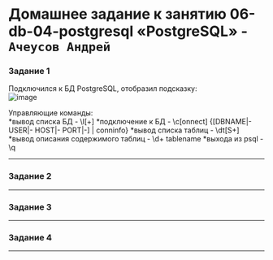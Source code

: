 # Домашнее задание к занятию 06-db-04-postgresql «PostgreSQL» - `Ачеусов Андрей`

### Задание 1
Подключился к БД PostgreSQL, отобразил подсказку:  
![image](https://github.com/AndrewAche/HW_ALL/assets/121398221/b604854e-6f28-4001-af67-fd64a2271c5a)  
  
Управляющие команды:  
*вывод списка БД - \l[+]
*подключение к БД - \c[onnect] {[DBNAME|- USER|- HOST|- PORT|-] | conninfo}
*вывод списка таблиц - \dt[S+]
*вывод описания содержимого таблиц - \d+ tablename
*выхода из psql - \q

---


### Задание 2



---


### Задание 3



---


### Задание 4



---

